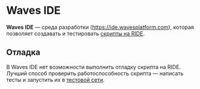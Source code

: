 # Waves IDE

**Waves IDE** — среда разработки (<https://ide.wavesplatform.com>), которая позволяет создавать и тестировать [скрипты на RIDE](/ride/ride-script.md).

## Отладка

В Waves IDE нет возможности выполнить отладку скрипта на RIDE. Лучший способ проверить работоспособность скрипта — написать тесты и запустить их в [тестовой сети](/blockchain/testnet.md).
